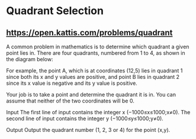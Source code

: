 # Quadrant Selection
## https://open.kattis.com/problems/quadrant
A common problem in mathematics is to determine which quadrant a given point lies in. There are four quadrants, numbered from 1 to 4, as shown in the diagram below:

For example, the point A, which is at coordinates (12,5) lies in quadrant 1 since both its x and y values are positive, and point B lies in quadrant 2 since its x value is negative and its y value is positive.

Your job is to take a point and determine the quadrant it is in. You can assume that neither of the two coordinates will be 0.

Input
The first line of input contains the integer x (−1000≤x≤1000;x≠0). The second line of input contains the integer y (−1000≤y≤1000;y≠0).

Output
Output the quadrant number (1, 2, 3 or 4) for the point (x,y).